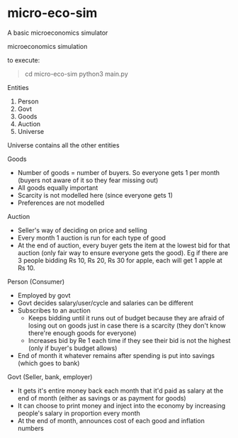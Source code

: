 # micro-eco-sim
A basic microeconomics simulator

microeconomics simulation

to execute:
> cd micro-eco-sim 
> python3 main.py

Entities
1. Person
2. Govt 
3. Goods
4. Auction
5. Universe

Universe contains all the other entities

Goods
- Number of goods = number of buyers. So everyone gets 1 per month (buyers not aware of it so they fear missing out)
- All goods equally important
- Scarcity is not modelled here (since everyone gets 1)
- Preferences are not modelled

Auction
- Seller's way of deciding on price and selling
- Every month 1 auction is run for each type of good
- At the end of auction, every buyer gets the item at the lowest bid for that auction (only fair way to ensure everyone gets the good). Eg if there are 3 people bidding Rs 10, Rs 20, Rs 30 for apple, each will get 1 apple at Rs 10.


Person (Consumer)
- Employed by govt
- Govt decides salary/user/cycle and salaries can be different
- Subscribes to an auction
	- Keeps bidding until it runs out of budget because they are afraid of losing out on goods just in case there is a scarcity (they don't know there're enough goods for everyone)
	- Increases bid by Re 1 each time if they see their bid is not the highest (only if buyer's budget allows)  
- End of month it whatever remains after spending is put into savings (which goes to bank)

Govt (Seller, bank, employer)
- It gets it's entire money back each month that it'd paid as salary at the end of month (either as savings or as payment for goods)
- It can choose to print money and inject into the economy by increasing people's salary in proportion every month
- At the end of month, announces cost of each good and inflation numbers